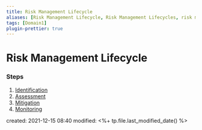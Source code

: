 ```yaml
---
title: Risk Management Lifecycle
aliases: [Risk Management Lifecycle, Risk Management Lifecycles, risk management lifecycle, risk management lifecycles]
tags: [Domain1]
plugin-prettier: true
---
```


# Risk Management Lifecycle

### Steps
1. [Identification](Lifecycle%20Steps/Identification)
2. [Assessment](Lifecycle%20Steps/Assessment)
3. [Mitigation](Lifecycle%20Steps/Mitigation)
4. [Monitoring](Lifecycle%20Steps/Monitoring%20and%20Reporting)

created: 2021-12-15 08:40
modified: <%+ tp.file.last_modified_date() %>

